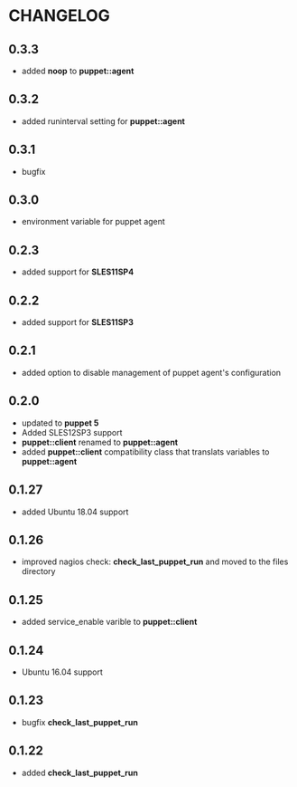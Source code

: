 # CHANGELOG

## 0.3.3

* added **noop** to **puppet::agent**

## 0.3.2

* added runinterval setting for **puppet::agent**

## 0.3.1

* bugfix

## 0.3.0

* environment variable for puppet agent

## 0.2.3

* added support for **SLES11SP4**

## 0.2.2

* added support for **SLES11SP3**

## 0.2.1

* added option to disable management of puppet agent's configuration

## 0.2.0

* updated to **puppet 5**
* Added SLES12SP3 support
* **puppet::client** renamed to **puppet::agent**
* added **puppet::client** compatibility class that translats variables to **puppet::agent**

## 0.1.27

* added Ubuntu 18.04 support

## 0.1.26

* improved nagios check: **check_last_puppet_run** and moved to the files directory

## 0.1.25

* added service_enable varible to **puppet::client**

## 0.1.24

* Ubuntu 16.04 support

## 0.1.23

* bugfix **check_last_puppet_run**

## 0.1.22

* added **check_last_puppet_run**
